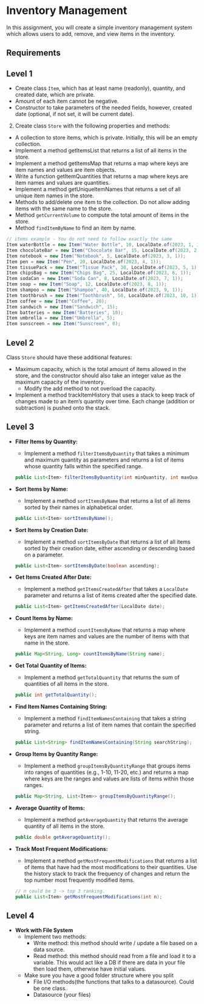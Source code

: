 # Inventory Management

In this assignment, you will create a simple inventory management system which allows users to add, remove,
and view items in the inventory.

## Requirements

## Level 1

- Create class `Item`, which has at least name (readonly), quantity, and created date, which are private.
- Amount of each item cannot be negative.
- Constructor to take parameters of the needed fields, however, created date (optional, if not set, it will be current date).

2. Create class `Store` with the following properties and methods:
- A collection to store items, which is private. Initially, this will be an empty collection.
- Implement a method getItemsList that returns a list of all items in the store.
- Implement a method getItemsMap that returns a map where keys are item names and values are item objects.
- Write a function getItemQuantities that returns a map where keys are item names and values are quantities.
- Implement a method getUniqueItemNames that returns a set of all unique item names in the store.
- Methods to add/delete one item to the collection. Do not allow adding items with the same name to the store.
- Method `getCurrentVolume` to compute the total amount of items in the store.
- Method `findItemByName` to find an item by name.

```java
// items example - You do not need to follow exactly the same
Item waterBottle = new Item("Water Bottle", 10, LocalDate.of(2023, 1, 1));
Item chocolateBar = new Item("Chocolate Bar", 15, LocalDate.of(2023, 2, 1));
Item notebook = new Item("Notebook", 5, LocalDate.of(2023, 3, 1));
Item pen = new Item("Pen", 20, LocalDate.of(2023, 4, 1));
Item tissuePack = new Item("Tissue Pack", 30, LocalDate.of(2023, 5, 1));
Item chipsBag = new Item("Chips Bag", 25, LocalDate.of(2023, 6, 1));
Item sodaCan = new Item("Soda Can", 8, LocalDate.of(2023, 7, 1));
Item soap = new Item("Soap", 12, LocalDate.of(2023, 8, 1));
Item shampoo = new Item("Shampoo", 40, LocalDate.of(2023, 9, 1));
Item toothbrush = new Item("Toothbrush", 50, LocalDate.of(2023, 10, 1));
Item coffee = new Item("Coffee", 20);
Item sandwich = new Item("Sandwich", 15);
Item batteries = new Item("Batteries", 10);
Item umbrella = new Item("Umbrella", 5);
Item sunscreen = new Item("Sunscreen", 8);
```

## Level 2

Class `Store` should have these additional features:

- Maximum capacity, which is the total amount of items allowed in the store, and the constructor should also take
an integer value as the maximum capacity of the inventory.
  - Modify the add method to not overload the capacity.
- Implement a method trackItemHistory that uses a stack to keep track of changes made to an item’s quantity over time.
Each change (addition or subtraction) is pushed onto the stack.

## Level 3

- **Filter Items by Quantity:**
  - Implement a method `filterItemsByQuantity` that takes a minimum and maximum quantity as parameters and returns a list of items whose quantity falls within the specified range.
  ```java
  public List<Item> filterItemsByQuantity(int minQuantity, int maxQuantity);
  ```

- **Sort Items by Name:**
  - Implement a method `sortItemsByName` that returns a list of all items sorted by their names in alphabetical order.
  ```java
  public List<Item> sortItemsByName();
  ```

- **Sort Items by Creation Date:**
  - Implement a method `sortItemsByDate` that returns a list of all items sorted by their creation date, either ascending or descending based on a parameter.
  ```java
  public List<Item> sortItemsByDate(boolean ascending);
  ```

- **Get Items Created After Date:**
  - Implement a method `getItemsCreatedAfter` that takes a `LocalDate` parameter and returns a list of items created after the specified date.
  ```java
  public List<Item> getItemsCreatedAfter(LocalDate date);
  ```

- **Count Items by Name:**
  - Implement a method `countItemsByName` that returns a map where keys are item names and values are the number of items with that name in the store.
  ```java
  public Map<String, Long> countItemsByName(String name);
  ```

- **Get Total Quantity of Items:**
  - Implement a method `getTotalQuantity` that returns the sum of quantities of all items in the store.
  ```java
  public int getTotalQuantity();
  ```

- **Find Item Names Containing String:**
  - Implement a method `findItemNamesContaining` that takes a string parameter and returns a list of item names that contain the specified string.
  ```java
  public List<String> findItemNamesContaining(String searchString);
  ```

- **Group Items by Quantity Range:**
  - Implement a method `groupItemsByQuantityRange` that groups items into ranges of quantities (e.g., 1-10, 11-20, etc.) and returns a map where keys are the ranges and values are lists of items within those ranges.
  ```java
  public Map<String, List<Item>> groupItemsByQuantityRange();
  ```

- **Average Quantity of Items:**
  - Implement a method `getAverageQuantity` that returns the average quantity of all items in the store.
  ```java
  public double getAverageQuantity();
  ```
  
- **Track Most Frequent Modifications:**
  - Implement a method `getMostFrequentModifications` that returns a list of items that have had the most modifications to their quantities. Use the history stack to track the frequency of changes and return the top number most frequently modified items.
  ```java
  // n could be 3 -> top 3 ranking.
  public List<Item> getMostFrequentModifications(int n);
  ```


## Level 4
- **Work with File System**
  - Implement two methods:
    - Write method: this method should write / update a file based on a data source.
    - Read method: this method should read from a file and load it to a variable.
      This would act like a DB if there are data in your file then load them, otherwise have initial values.
  - Make sure you have a good folder structure where you split
    - File I/O methods(the functions that talks to a datasource). Could be one class.
    - Datasource (your files)